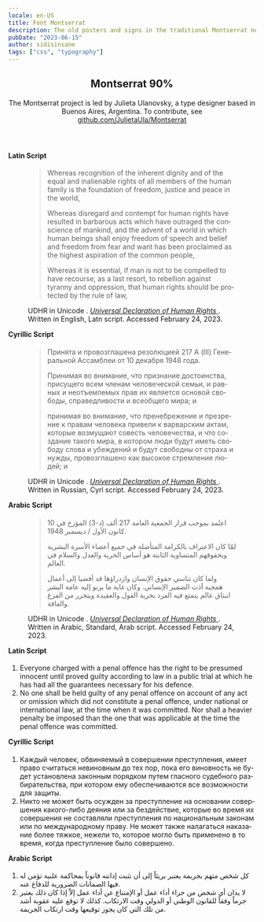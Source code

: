 ```yaml
---
locale: en-US
title: Font Montserrat
description: The old posters and signs in the traditional Montserrat neighborhood of Buenos Aires inspired Julieta Ulanovsky to design this typeface.
pubDate: "2023-06-15"
author: sidisinsane
tags: ["css", "typography"]
---
```


<link href="/snippets/montserrat.css" rel="stylesheet" />

<section class="demo">
  <header>
    <h2>Montserrat 90%</h2>
    <div>
      <p> The Montserrat project is led by Julieta Ulanovsky, a type designer based in Buenos Aires, Argentina. To contribute, see <a href="https://github.com/JulietaUla/Montserrat">github.com/JulietaUla/Montserrat</a>
      </p>
    </div>
  </header>
  <div class="content">
    <h4>Latin Script</h4>
    <figure>
      <blockquote lang="en">
        <p> Whereas recognition of the inherent dignity and of the equal and inalienable rights of all members of the human family is the foundation of freedom, justice and peace in the world, </p>
        <p> Whereas disregard and contempt for human rights have resulted in barbarous acts which have outraged the conscience of mankind, and the advent of a world in which human beings shall enjoy freedom of speech and belief and freedom from fear and want has been proclaimed as the highest aspiration of the common people, </p>
        <p> Whereas it is essential, if man is not to be compelled to have recourse, as a last resort, to rebellion against tyranny and oppression, that human rights should be protected by the rule of law, </p>
      </blockquote>
      <figcaption>
        <div itemscope="" itemtype="https://schema.org/WebContent">
          <span itemprop="publisher" itemscope="" itemtype="http://schema.org/Organization">
            <span itemprop="name">UDHR in Unicode</span>
          </span>. <cite>
            <a href="https://www.unicode.org/udhr/d/udhr_eng.html" itemprop="url" title="Universal Declaration of Human Rights - English">
              <span itemprop="headline">Universal Declaration of Human Rights</span>
            </a>
          </cite>. Written in English, Latn script. Accessed <time datetime="2023-02-24"> February 24, 2023</time>.
        </div>
      </figcaption>
    </figure>
    <h4>Cyrillic Script</h4>
    <figure>
      <blockquote lang="ru">
        <p>Принята и провозглашена резолюцией 217 А (III) Генеральной Ассамблеи от 10 декабря 1948 года.</p>
        <p> Принимая во внимание, что признание достоинства, присущего всем членам человеческой семьи, и равных и неотъемлемых прав их является основой свободы, справедливости и всеобщего мира; и </p>
        <p> принимая во внимание, что пренебрежение и презрение к правам человека привели к варварским актам, которые возмущают совесть человечества, и что создание такого мира, в котором люди будут иметь свободу слова и убеждений и будут свободны от страха и нужды, провозглашено как высокое стремление людей; и </p>
      </blockquote>
      <figcaption lang="en">
        <div itemscope="" itemtype="https://schema.org/WebContent">
          <span itemprop="publisher" itemscope="" itemtype="http://schema.org/Organization">
            <span itemprop="name">UDHR in Unicode</span>
          </span>. <cite>
            <a href="https://www.unicode.org/udhr/d/udhr_rus.html" itemprop="url" title="Universal Declaration of Human Rights - Russian">
              <span itemprop="headline">Universal Declaration of Human Rights</span>
            </a>
          </cite>. Written in Russian, Cyrl script. Accessed <time datetime="2023-02-24"> February 24, 2023</time>.
        </div>
      </figcaption>
    </figure>
    <h4>Arabic Script</h4>
    <figure>
      <blockquote lang="ar">
        <p>اعتُمد بموجب قرار الجمعية العامة 217 ألف (د-3) المؤرخ في 10 كانون الأول / ديسمبر 1948.</p>
        <p> لمّا كان الاعتراف بالكرامة المتأصلة في جميع أعضاء الأسرة البشرية وبحقوقهم المتساوية الثابتة هو أساس الحرية والعدل والسلام في العالم. </p>
        <p> ولما كان تناسي حقوق الإنسان وازدراؤها قد أفضيا إلى أعمال همجية آذت الضمير الإنساني. وكان غاية ما يرنو إليه عامة البشر انبثاق عالم يتمتع فيه الفرد بحرية القول والعقيدة ويتحرر من الفزع والفاقة. </p>
      </blockquote>
      <figcaption>
        <div itemscope="" itemtype="https://schema.org/WebContent">
          <span itemprop="publisher" itemscope="" itemtype="http://schema.org/Organization">
            <span itemprop="name">UDHR in Unicode</span>
          </span>. <cite>
            <a href="https://www.unicode.org/udhr/d/udhr_arb.html" itemprop="url" title="Universal Declaration of Human Rights - Arabic, Standard">
              <span itemprop="headline">Universal Declaration of Human Rights</span>
            </a>
          </cite>. Written in Arabic, Standard, Arab script. Accessed <time datetime="2023-02-24">February 24, 2023</time>.
        </div>
      </figcaption>
    </figure>
    <h4>Latin Script</h4>
    <ol>
      <li> Everyone charged with a penal offence has the right to be presumed innocent until proved guilty according to law in a public trial at which he has had all the guarantees necessary for his defence. </li>
      <li> No one shall be held guilty of any penal offence on account of any act or omission which did not constitute a penal offence, under national or international law, at the time when it was committed. Nor shall a heavier penalty be imposed than the one that was applicable at the time the penal offence was committed. </li>
    </ol>
    <h4>Cyrillic Script</h4>
    <ol lang="ru">
      <li> Каждый человек, обвиняемый в совершении преступления, имеет право считаться невиновным до тех пор, пока его виновность не будет установлена законным порядком путем гласного судебного разбирательства, при котором ему обеспечиваются все возможности для защиты. </li>
      <li> Никто не может быть осужден за преступление на основании совершения какого-либо деяния или за бездействие, которые во время их совершения не составляли преступления по национальным законам или по международному праву. Не может также налагаться наказание более тяжкое, нежели то, которое могло быть применено в то время, когда преступление было совершено. </li>
    </ol>
    <h4>Arabic Script</h4>
    <ol lang="ar">
      <li>كل شخص متهم بجريمة يعتبر بريئاً إلى أن تثبت إدانته قانوناً بمحاكمة علنية تؤمن له فيها الضمانات الضرورية للدفاع عنه.</li>
      <li> لا يدان أي شخص من جراء أداء عمل أو الإمتناع عن أداء عمل إلاّ إذا كان ذلك يعتبر جرماً وفقاً للقانون الوطني أو الدولي وقت الارتكاب. كذلك لا توقع عليه عقوبة أشد من تلك التي كان يجوز توقيعها وقت ارتكاب الجريمة. </li>
    </ol>
  </div>
</section>

<style>
  .demo > *:not(:first-child) {
    margin-block-start: var(--gap);
  }

  .demo > .content >*:not(:first-child) {
    margin-block-start: calc(var(--gap) / 2);
  }
</style>
